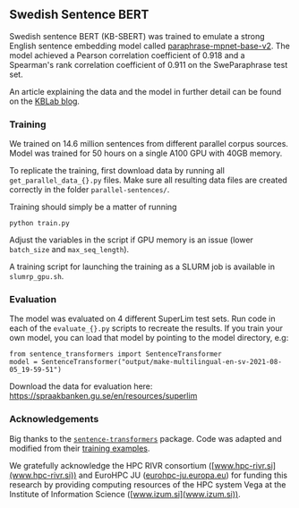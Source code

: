 ## Swedish Sentence BERT

Swedish sentence BERT (KB-SBERT) was trained to emulate a strong English sentence embedding model called [paraphrase-mpnet-base-v2](https://www.sbert.net/docs/pretrained_models.html#sentence-embedding-models). The model achieved a Pearson correlation coefficient of 0.918 and a Spearman's rank correlation coefficient of 0.911 on the SweParaphrase test set. 

An article explaining the data and the model in further detail can be found on the [KBLab blog](https://kb-labb.github.io/posts/2021-08-23-a-swedish-sentence-transformer/).

### Training 

We trained on 14.6 million sentences from different parallel corpus sources. Model was trained for 50 hours on a single A100 GPU with 40GB memory. 

To replicate the training, first download data by running all `get_parallel_data_{}.py` files. Make sure all resulting data files are created correctly in the folder `parallel-sentences/`. 

Training should simply be a matter of running 

```{python}
python train.py
```

Adjust the variables in the script if GPU memory is an issue (lower `batch_size` and `max_seq_length`). 

A training script for launching the training as a SLURM job is available in `slumrp_gpu.sh`. 

### Evaluation

The model was evaluated on 4 different SuperLim test sets. Run code in each of the `evaluate_{}.py` scripts to recreate the results. If you train your own model, you can load that model by pointing to the model directory, e.g:

```{python}
from sentence_transformers import SentenceTransformer
model = SentenceTransformer("output/make-multilingual-en-sv-2021-08-05_19-59-51")
```

Download the data for evaluation here: https://spraakbanken.gu.se/en/resources/superlim 

### Acknowledgements

Big thanks to the [`sentence-transformers`](https://www.sbert.net/) package. Code was adapted and modified from their [training examples](https://github.com/UKPLab/sentence-transformers/tree/master/examples/training/multilingual).

We gratefully acknowledge the HPC RIVR consortium ([www.hpc-rivr.si](www.hpc-rivr.si)) and EuroHPC JU ([eurohpc-ju.europa.eu](eurohpc-ju.europa.eu)) for funding this research by providing computing resources of the HPC system Vega at the Institute of Information Science ([www.izum.si](www.izum.si)).